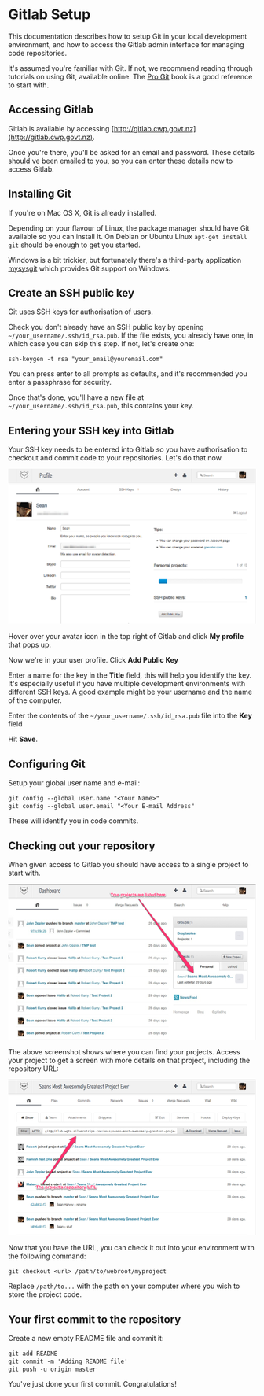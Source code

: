 # Gitlab Setup

This documentation describes how to setup Git in your local development environment, and how to access the Gitlab admin
interface for managing code repositories.

It's assumed you're familiar with Git. If not, we recommend reading through tutorials on using Git, available online.
The [Pro Git](http://git-scm.com/book) book is a good reference to start with.

## Accessing Gitlab

Gitlab is available by accessing [http://gitlab.cwp.govt.nz](http://gitlab.cwp.govt.nz).

Once you're there, you'll be asked for an email and password. These details should've been emailed to you, so you can
enter these details now to access Gitlab.

## Installing Git

If you're on Mac OS X, Git is already installed.

Depending on your flavour of Linux, the package manager should have Git available so you can install it.
On Debian or Ubuntu Linux `apt-get install git` should be enough to get you started.

Windows is a bit trickier, but fortunately there's a third-party application [mysysgit](http://code.google.com/p/msysgit)
which provides Git support on Windows.

## Create an SSH public key

Git uses SSH keys for authorisation of users.

Check you don't already have an SSH public key by opening `~/your_username/.ssh/id_rsa.pub`.
If the file exists, you already have one, in which case you can skip this step. If not, let's create one:

	ssh-keygen -t rsa "your_email@youremail.com"

You can press enter to all prompts as defaults, and it's recommended you enter a passphrase for security.

Once that's done, you'll have a new file at `~/your_username/.ssh/id_rsa.pub`, this contains your key.

## Entering your SSH key into Gitlab

Your SSH key needs to be entered into Gitlab so you have authorisation to checkout and commit code to your
repositories. Let's do that now.

![Enter SSH key](_images/gitlab-ssh-key.jpg)

Hover over your avatar icon in the top right of Gitlab and click **My profile** that pops up.

Now we're in your user profile. Click **Add Public Key**

Enter a name for the key in the **Title** field, this will help you identify the key. It's especially useful if you
have multiple development environments with different SSH keys. A good example might be your username and the name
of the computer.

Enter the contents of the `~/your_username/.ssh/id_rsa.pub` file into the **Key** field

Hit **Save**.

## Configuring Git

Setup your global user name and e-mail:

	git config --global user.name "<Your Name>"
	git config --global user.email "<Your E-mail Address"

These will identify you in code commits.

## Checking out your repository

When given access to Gitlab you should have access to a single project to start with.

![Gitlab projects](_images/gitlab-projects.jpg)

The above screenshot shows where you can find your projects. Access your project
to get a screen with more details on that project, including the repository URL:

![Gitlab project repository URL](_images/gitlab-project-repo-url.jpg)

Now that you have the URL, you can check it out into your environment with the following command:

	git checkout <url> /path/to/webroot/myproject

Replace `/path/to...` with the path on your computer where you wish to store the project code.

## Your first commit to the repository

Create a new empty README file and commit it:

	git add README
	git commit -m 'Adding README file'
	git push -u origin master

You've just done your first commit. Congratulations!

